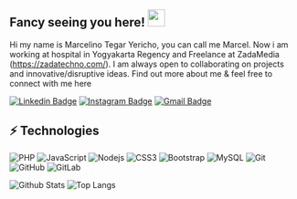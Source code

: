 ## Fancy seeing you here! <img src="https://raw.githubusercontent.com/aemmadi/aemmadi/master/wave.gif" width="30px">
Hi my name is Marcelino Tegar Yericho, you can call me Marcel. Now i am working at hospital in Yogyakarta Regency and Freelance at ZadaMedia (https://zadatechno.com/). I am always open to collaborating on projects and innovative/disruptive ideas. Find out more about me & feel free to connect with me here


[![Linkedin Badge](https://img.shields.io/badge/-marcelino-blue?style=flat-square&logo=Linkedin&logoColor=white&link=https://www.linkedin.com/in/marcelino-tegar-yericho-46577b17b//)](https://www.linkedin.com/in/marcelino-tegar-yericho-46577b17b//)
[![Instagram Badge](https://img.shields.io/badge/-tegarmarcelino-purple?style=flat-square&logo=instagram&logoColor=white&link=https://instagram.com/tegarmarcelino/)](https://instagram.com/tegarmarcelino)
[![Gmail Badge](https://img.shields.io/badge/-marceldeveloper9@gmail.com-c14438?style=flat-square&logo=Gmail&logoColor=white&link=mailto:marceldeveloper9@gmail.com)](mailto:marceldeveloper9@gmail.com)

## ⚡ Technologies
![PHP](https://img.shields.io/badge/PHP-777BB4?style=for-the-badge&logo=php&logoColor=white)
![JavaScript](https://img.shields.io/badge/-JavaScript-black?style=flat-square&logo=javascript)
![Nodejs](https://img.shields.io/badge/-Nodejs-black?style=flat-square&logo=Node.js)
![CSS3](https://img.shields.io/badge/-CSS3-1572B6?style=flat-square&logo=css3)
![Bootstrap](https://img.shields.io/badge/-Bootstrap-563D7C?style=flat-square&logo=bootstrap)
![MySQL](https://img.shields.io/badge/-MySQL-black?style=flat-square&logo=mysql)
![Git](https://img.shields.io/badge/-Git-black?style=flat-square&logo=git)
![GitHub](https://img.shields.io/badge/-GitHub-181717?style=flat-square&logo=github)
![GitLab](https://img.shields.io/badge/-GitLab-FCA121?style=flat-square&logo=gitlab)

![Github Stats](https://github-readme-stats.vercel.app/api?username=Marcelino15&count_private=true&show_icons=true&include_all_commits=true)
![Top Langs](https://github-readme-stats.vercel.app/api/top-langs/?username=Marcelino15&hide=TeX&layout=compact)

